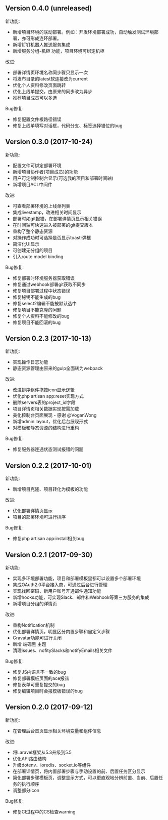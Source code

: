 Version 0.4.0 (unreleased)
--------------------------

新功能:
* 新增项目环境的联动部署。例如：开发环境部署成功，自动触发测试环境部署，亦可形成连环部署。
* 新增钉钉机器人推送服务集成
* 新增服务分组-机柜 功能，项目环境可绑定机柜

改进:
* 部署详情页环境名称同步骤只显示一次
* 将发布目录的latest软连接改为current
* 优化个人资料修改页面跳转
* 优化上线单提交，由原来的同步改为异步
* 推荐项目成员可以多选

Bug修复:
* 修复配置文件根路径错误
* 修复上线单填写对话框，代码分支、标签选择错位的bug

Version 0.3.0 (2017-10-24)
--------------------------

新功能:
* 配置文件可绑定部署环境
* 新增项目协作者(项目成员)的功能
* 用户可定制控制台显示(可选我的项目和部署时间轴)
* 新增项目ACL中间件

改进:
* 可查看部署环境的上线单列表
* 集成livestamp，改进相关时间显示
* 部署时如git报错，在部署详情页显示相关错误
* 在时间轴可快速进入被部署的git提交版本
* 重构了整个静态资源
* 对操作成功时可选择是否显示toastr弹框
* 简洁化UI显示
* 可创建无分组的项目
* 引入route model binding

Bug修复:
* 修复部署时环境服务器获取错误
* 修复通过webhook部署git获取不同步
* 修复项目部署过程中状态错误
* 修复秘钥不能生成的bug
* 修复select2编辑不能被默认选中
* 修复项目不能克隆的问题
* 修复个人资料不能修改的bug
* 修复项目不能回滚的bug

Version 0.2.3 (2017-10-13)
--------------------------

新功能:

* 实现操作日志功能
* 静态资源管理由原来的gulp全面转为webpack

改进:

* 改进排序组件拖拽icon显示逻辑
* 优化php artisan app:reset实现方式
* 删除servers表的project_id字段
* 项目详情页相关数据实现按需加载
* 美化控制台页面展现 - 感谢 @VoganWong
* 新增admin layout，优化后台展现形式
* 对模板和静态资源的结构进行重构

Bug修复:

* 修复服务器连通状态测试报错的问题


Version 0.2.2 (2017-10-01)
--------------------------

新功能:

* 新增项目克隆、项目转化为模板的功能

改进:

* 优化部署详情页显示
* 项目的部署环境可进行排序

Bug修复:

* 修复php artisan app:install相关bug

Version 0.2.1 (2017-09-30)
--------------------------

新功能:

* 实现多环境部署功能，项目和部署模板里都可以设置多个部署环境
* 集成OAuth2.0平台接入商，可通过后台进行管理
* 实现找回密码、新用户账号开通邮件通知功能
* 新增hooks功能，可实现Slack、邮件和Webhook等第三方服务的集成
* 新增项目分组的详情页

改进:

* 重构Notification机制
* 优化部署详情页，明显区分内置步骤和自定义步骤
* Gravatar功能可进行关闭
* 新增 端砚黑 主题
* 清理issues、nofitySlacks和notifyEmails相关文件


Bug修复:

* 修复JS内语言不一致的bug
* 修复部署模板页面的ace报错
* 修复表单可重复提交的bug
* 修复编辑项目时会报模板错误的bug


Version 0.2.0 (2017-09-12)
--------------------------

新功能:

* 在管理后台首页显示相关环境变量和组件信息

改进:

* 将Laravel框架从5.3升级到5.5
* 优化API路由结构
* 升级dotenv、ioredis、socket.io等组件
* 在部署详情页，将内置部署步骤与手动设置的前、后置任务区分显示
* 简化部署步骤模板页，调整显示方式，可以更直观地分辨前置、当前、后置任务的执行顺序
* 调整部分icon

Bug修复:

* 修复CI过程中的CS检查warning